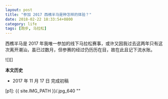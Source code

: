 ```yaml
---
layout: post
title: "参加 2017 西樵半马是种怎样的体验？"
date: 2018-02-22 18:33:54+0800
category: life
tags: [跑步, 马拉松]
---
```


西樵半马是 2017 年我唯一参加的线下马拉松赛事，或许又因我过去这两年只有这次离开潮汕，虽已过数月，但参赛的经过仍历历在目，故在此且记下流水账。


![][]

**本文历史**

* 2017 年 11 月 17 日 完成初稿

[p1]: {{ site.IMG_PATH }}/.jpg_640 ""
